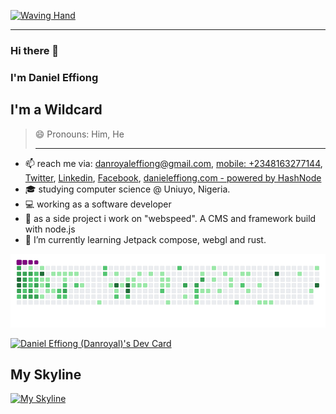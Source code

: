 [![Waving Hand](https://camo.githubusercontent.com/e8e7b06ecf583bc040eb60e44eb5b8e0ecc5421320a92929ce21522dbc34c891/68747470733a2f2f6d656469612e67697068792e636f6d2f6d656469612f6876524a434c467a6361737252346961377a2f67697068792e676966)](https://camo.githubusercontent.com/e8e7b06ecf583bc040eb60e44eb5b8e0ecc5421320a92929ce21522dbc34c891/68747470733a2f2f6d656469612e67697068792e636f6d2f6d656469612f6876524a434c467a6361737252346961377a2f67697068792e676966)

---

### Hi there 👋 

### I'm Daniel Effiong
## I'm a Wildcard

> 😄 Pronouns: Him, He
> ____________________________

- 📫 reach me via: [danroyaleffiong@gmail.com](mailto:danroyaleffiong@gmail.com), [mobile: +2348163277144](tel:+2348163277144), [Twitter](https://bit.ly/daniel-effiong-twitter), [Linkedin](https://bit.ly/daniel-effiong-linkedin), [Facebook](https://facebook.com/danroyal.effiong.7), [danieleffiong.com - powered by HashNode](https://danieleffiong.com)
- 🎓 studying computer science @ Uniuyo, Nigeria.
- 💻 working as a software developer
- 🚀 as a side project i work on "webspeed". A CMS and framework build with node.js
- 🌱 I’m currently learning Jetpack compose, webgl and rust.


![snake gif](https://github.com/danroyal001/danroyal001/blob/output/github-contribution-grid-snake.gif)

<a href="https://app.daily.dev/Danroyal001"><img src="https://api.daily.dev/devcards/fcb92387f1534f9da0e07233b9c1437c.png?r=3rj" width="400" alt="Daniel Effiong (Danroyal)'s Dev Card"/></a>

## My Skyline
[![My Skyline](https://skyline.github.com/danroyal001/2021?annotation0=2021-05-03,2021-05-03,Highest%20contribution%20so%20far%20for%20the%20year)](https://skyline.github.com/danroyal001/2021?annotation0=2021-05-03,2021-05-03,Highest%20contribution%20so%20far%20for%20the%20year)

<!--
**Danroyal001/Danroyal001** is a ✨ _special_ ✨ repository because its `README.md` (this file) appears on your GitHub profile.

Here are some ideas to get you started:

- 🔭 I’m currently working on ...
- 🌱 I’m currently learning ...
- 👯 I’m looking to collaborate on ...
- 🤔 I’m looking for help with ...
- 💬 Ask me about ...

- ⚡ Fun fact: ...
-->
